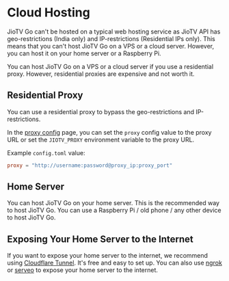# Cloud Hosting

JioTV Go can't be hosted on a typical web hosting service as JioTV API has geo-restrictions (India only) and IP-restrictions (Residential IPs only). This means that you can't host JioTV Go on a VPS or a cloud server. However, you can host it on your home server or a Raspberry Pi.

You can host JioTV Go on a VPS or a cloud server if you use a residential proxy. However, residential proxies are expensive and not worth it.

## Residential Proxy

You can use a residential proxy to bypass the geo-restrictions and IP-restrictions. 

In the [proxy config](./config.md#proxy) page, you can set the `proxy` config value to the proxy URL or set the `JIOTV_PROXY` environment variable to the proxy URL. 

Example `config.toml` value:

```toml
proxy = "http://username:password@proxy_ip:proxy_port"
```

## Home Server

You can host JioTV Go on your home server. This is the recommended way to host JioTV Go. You can use a Raspberry Pi / old phone / any other device to host JioTV Go.

## Exposing Your Home Server to the Internet

If you want to expose your home server to the internet, we recommend using [Cloudflare Tunnel](https://developers.cloudflare.com/cloudflare-one/connections/connect-networks/downloads/). It's free and easy to set up. You can also use [ngrok](https://ngrok.com/) or [serveo](https://serveo.net/) to expose your home server to the internet.

